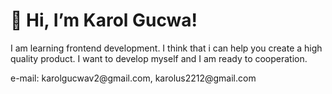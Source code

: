 <h1>👋 Hi, I’m Karol Gucwa!</h1>
<p>I am learning frontend development. I think that i can help you create a high quality product. I want to develop myself and I am ready to cooperation.</p>
e-mail: karolgucwav2@gmail.com, karolus2212@gmail.com

<!---
KarolG99/KarolG99 is a ✨ special ✨ repository because its `README.md` (this file) appears on your GitHub profile.
You can click the Preview link to take a look at your changes.
--->
